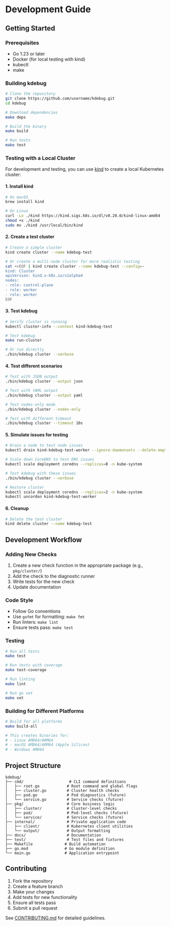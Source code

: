 # Development Guide

## Getting Started

### Prerequisites

- Go 1.23 or later
- Docker (for local testing with kind)
- kubectl
- make

### Building kdebug

```bash
# Clone the repository
git clone https://github.com/username/kdebug.git
cd kdebug

# Download dependencies
make deps

# Build the binary
make build

# Run tests
make test
```

### Testing with a Local Cluster

For development and testing, you can use [kind](https://kind.sigs.k8s.io/) to create a local Kubernetes cluster:

#### 1. Install kind

```bash
# On macOS
brew install kind

# On Linux
curl -Lo ./kind https://kind.sigs.k8s.io/dl/v0.20.0/kind-linux-amd64
chmod +x ./kind
sudo mv ./kind /usr/local/bin/kind
```

#### 2. Create a test cluster

```bash
# Create a simple cluster
kind create cluster --name kdebug-test

# Or create a multi-node cluster for more realistic testing
cat <<EOF | kind create cluster --name kdebug-test --config=-
kind: Cluster
apiVersion: kind.x-k8s.io/v1alpha4
nodes:
- role: control-plane
- role: worker
- role: worker
EOF
```

#### 3. Test kdebug

```bash
# Verify cluster is running
kubectl cluster-info --context kind-kdebug-test

# Test kdebug
make run-cluster

# Or run directly
./bin/kdebug cluster --verbose
```

#### 4. Test different scenarios

```bash
# Test with JSON output
./bin/kdebug cluster --output json

# Test with YAML output
./bin/kdebug cluster --output yaml

# Test nodes-only mode
./bin/kdebug cluster --nodes-only

# Test with different timeout
./bin/kdebug cluster --timeout 10s
```

#### 5. Simulate issues for testing

```bash
# Drain a node to test node issues
kubectl drain kind-kdebug-test-worker --ignore-daemonsets --delete-emptydir-data

# Scale down CoreDNS to test DNS issues
kubectl scale deployment coredns --replicas=0 -n kube-system

# Test kdebug with these issues
./bin/kdebug cluster --verbose

# Restore cluster
kubectl scale deployment coredns --replicas=2 -n kube-system
kubectl uncordon kind-kdebug-test-worker
```

#### 6. Cleanup

```bash
# Delete the test cluster
kind delete cluster --name kdebug-test
```

## Development Workflow

### Adding New Checks

1. Create a new check function in the appropriate package (e.g., `pkg/cluster/`)
2. Add the check to the diagnostic runner
3. Write tests for the new check
4. Update documentation

### Code Style

- Follow Go conventions
- Use `gofmt` for formatting: `make fmt`
- Run linters: `make lint`
- Ensure tests pass: `make test`

### Testing

```bash
# Run all tests
make test

# Run tests with coverage
make test-coverage

# Run linting
make lint

# Run go vet
make vet
```

### Building for Different Platforms

```bash
# Build for all platforms
make build-all

# This creates binaries for:
# - Linux AMD64/ARM64
# - macOS AMD64/ARM64 (Apple Silicon)
# - Windows AMD64
```

## Project Structure

```
kdebug/
├── cmd/                    # CLI command definitions
│   ├── root.go            # Root command and global flags
│   ├── cluster.go         # Cluster health checks
│   ├── pod.go             # Pod diagnostics (future)
│   └── service.go         # Service checks (future)
├── pkg/                   # Core business logic
│   ├── cluster/           # Cluster-level checks
│   ├── pod/               # Pod-level checks (future)
│   └── service/           # Service checks (future)
├── internal/              # Private application code
│   ├── client/            # Kubernetes client utilities
│   └── output/            # Output formatting
├── docs/                  # Documentation
├── test/                  # Test files and fixtures
├── Makefile              # Build automation
├── go.mod                # Go module definition
└── main.go               # Application entrypoint
```

## Contributing

1. Fork the repository
2. Create a feature branch
3. Make your changes
4. Add tests for new functionality
5. Ensure all tests pass
6. Submit a pull request

See [CONTRIBUTING.md](../CONTRIBUTING.md) for detailed guidelines.
